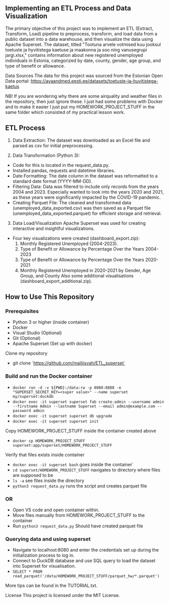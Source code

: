 ## Implementing an ETL Process and Data Visualization

The primary objective of this project was to implement an ETL (Extract, Transform, Load) pipeline to preprocess, transform, and load data from a public dataset into a data warehouse, and then visualize the data using Apache Superset. The dataset, titled "Tootuna arvele votmised kuu jooksul toetuste ja hyvitistega kaetuse ja maakonna ja soo ning vanusegrupi jargi.xlsx," contains information about new registered unemployed individuals in Estonia, categorized by date, county, gender, age group, and type of benefit or allowance.

Data Sources
The data for this project was sourced from the Estonian Open Data portal: https://avaandmed.eesti.ee/datasets/toetuste-ja-huvitistega-kaetus

NB! If you are wondering why there are some airquality and weather files in the repository, then just ignore these. I just had some problems with Docker and to make it easier I just put my HOMEWORK_PROJECT_STUFF in the same folder which consisted of my practical lesson work. 

## ETL Process
1. Data Extraction:
The dataset was downloaded as an Excel file and parsed as csv for initial preprocessing.

2. Data Transformation (Python 3):

- Code for this is located in the request_data.py.
- Installed pandas, requests and datetime libraries.
- Date Formatting: The date column in the dataset was reformatted to a standard date format (YYYY-MM-DD).
- Filtering Data: Data was filtered to include only records from the years 2004 and 2023. Especially wanted to look into the years 2020 and 2021, as these years were significantly impacted by the COVID-19 pandemic.
- Creating Parquet File: The cleaned and transformed data (unemployed_data_exported.csv) was then saved as a Parquet file (unemployed_data_exported.parquet) for efficient storage and retrieval. 

3. Data Load/Visualization
Apache Superset was used for creating interactive and insightful visualizations. 
- Four key visualizations were created (dashboard_export.zip): 
    1. Monthly Registered Unemployed (2004-2023).
    2. Type of Benefit or Allowance by Percentage Over the Years 2004-2023
    3. Type of Benefit or Allowance by Percentage Over the Years 2020-2021
    4. Monthly Registered Unemployed in 2020-2021 by Gender, Age Group, and County
 Also some additional visualisations (dashboard_export_additional.zip).

## How to Use This Repository
### Prerequisites
- Python 3 or higher (inside container)
- Docker
- Visual Studio (Optional)
- Git (Optional)
- Apache Superset (Set up with docker)

Clone my repository
- git clone ´https://github.com/mailiisvah/ETL_superset´

### Build and run the Docker container
- `docker run -d -v ${PWD}:/data:rw -p 8080:8088 -e "SUPERSET_SECRET_KEY=<super value>" --name superset my/superset:duckdb`
- `docker exec -it superset superset fab create-admin --username admin --firstname Admin --lastname Superset --email admin@example.com --password admin`
- `docker exec -it superset superset db upgrade`
- `docker exec -it superset superset init`

Copy HOMEWORK_PROJECT_STUFF inside the container created above
- `docker cp HOMEWORK_PROJECT_STUFF superset:app/superset/HOMEWORK_PROJECT_STUFF`

Verify that files exists inside container
- `docker exec -it superset bash` goes inside the container`
- `cd superset/HOMEWORK_PROJECT_STUFF` navigates to directory where files are supposed to be
- `ls -a` see files inside the directory
- `python3 request_data.py` runs the script and creates parquet file

### OR

- Open VS code and open container within.
- Move files manually from HOMEWORK_PROJECT_STUFF to the container
- Run `python3 request_data.py`
Should have created parquet file


### Querying data and using superset

- Navigate to localhost:8080 and enter the credentials set up during the initialization process to log in. 
- Connect to DuckDB database and use SQL query to load the dataset into Superset for visualisation. 
- `SELECT * FROM read_parquet('/data/HOMEWORK_PROJECT_STUFF/parquet_hw/*.parquet')`

More tips can be found in the TUTORIAL.txt.

License
This project is licensed under the MIT License. 
